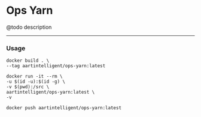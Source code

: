 # Ops Yarn

@todo description

---

### Usage

```shell
docker build . \
--tag aartintelligent/ops-yarn:latest
```

```shell
docker run -it --rm \
-u $(id -u):$(id -g) \
-v $(pwd):/src \
aartintelligent/ops-yarn:latest \
-v
```

```shell
docker push aartintelligent/ops-yarn:latest
```
